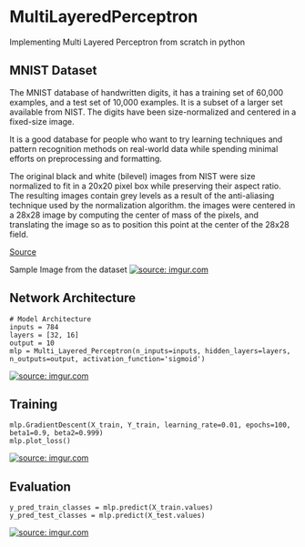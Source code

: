 # MultiLayeredPerceptron
Implementing Multi Layered Perceptron from scratch in python


## MNIST Dataset
The MNIST database of handwritten digits, it has a training set of 60,000 examples, and a test set of 10,000 examples. It is a subset of a larger set available from NIST. The digits have been size-normalized and centered in a fixed-size image.

It is a good database for people who want to try learning techniques and pattern recognition methods on real-world data while spending minimal efforts on preprocessing and formatting.

The original black and white (bilevel) images from NIST were size normalized to fit in a 20x20 pixel box while preserving their aspect ratio. The resulting images contain grey levels as a result of the anti-aliasing technique used by the normalization algorithm. the images were centered in a 28x28 image by computing the center of mass of the pixels, and translating the image so as to position this point at the center of the 28x28 field.

[Source](http://yann.lecun.com/exdb/mnist/)

Sample Image from the dataset
<a href="https://imgur.com/0jU7Odt"><img src="https://i.imgur.com/0jU7Odt.png" title="source: imgur.com" /></a>

## Network Architecture
```
# Model Architecture
inputs = 784
layers = [32, 16]
output = 10
mlp = Multi_Layered_Perceptron(n_inputs=inputs, hidden_layers=layers, n_outputs=output, activation_function='sigmoid')
```
<a href="https://imgur.com/K9iCVfl"><img src="https://i.imgur.com/K9iCVfl.png" title="source: imgur.com" /></a>

## Training
```
mlp.GradientDescent(X_train, Y_train, learning_rate=0.01, epochs=100,  beta1=0.9, beta2=0.999)
mlp.plot_loss()
```
<a href="https://imgur.com/WZUeS74"><img src="https://i.imgur.com/WZUeS74.png" title="source: imgur.com" /></a>



## Evaluation
```
y_pred_train_classes = mlp.predict(X_train.values)
y_pred_test_classes = mlp.predict(X_test.values)
```
<a href="https://imgur.com/KSDfcUE"><img src="https://i.imgur.com/KSDfcUE.png" title="source: imgur.com" /></a>


